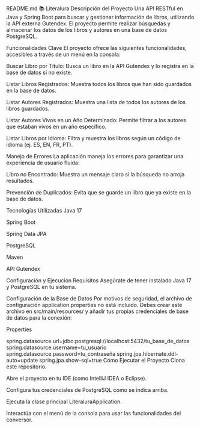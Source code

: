 README.md
📚 Literalura
Descripción del Proyecto
Una API RESTful en Java y Spring Boot para buscar y gestionar información de libros, utilizando la API externa Gutendex. El proyecto permite realizar búsquedas y almacenar los datos de los libros y autores en una base de datos PostgreSQL.

Funcionalidades Clave
El proyecto ofrece las siguientes funcionalidades, accesibles a través de un menú en la consola:

Buscar Libro por Título: Busca un libro en la API Gutendex y lo registra en la base de datos si no existe.

Listar Libros Registrados: Muestra todos los libros que han sido guardados en la base de datos.

Listar Autores Registrados: Muestra una lista de todos los autores de los libros guardados.

Listar Autores Vivos en un Año Determinado: Permite filtrar a los autores que estaban vivos en un año específico.

Listar Libros por Idioma: Filtra y muestra los libros según un código de idioma (ej. ES, EN, FR, PT).

Manejo de Errores
La aplicación maneja los errores para garantizar una experiencia de usuario fluida:

Libro no Encontrado: Muestra un mensaje claro si la búsqueda no arroja resultados.

Prevención de Duplicados: Evita que se guarde un libro que ya existe en la base de datos.

Tecnologías Utilizadas
Java 17

Spring Boot

Spring Data JPA

PostgreSQL

Maven

API Gutendex

Configuración y Ejecución
Requisitos
Asegúrate de tener instalado Java 17 y PostgreSQL en tu sistema.

Configuración de la Base de Datos
Por motivos de seguridad, el archivo de configuración application.properties no está incluido. Debes crear este archivo en src/main/resources/ y añadir tus propias credenciales de base de datos para la conexión:

Properties

spring.datasource.url=jdbc:postgresql://localhost:5432/tu_base_de_datos
spring.datasource.username=tu_usuario
spring.datasource.password=tu_contraseña
spring.jpa.hibernate.ddl-auto=update
spring.jpa.show-sql=true
Cómo Ejecutar el Proyecto
Clona este repositorio.

Abre el proyecto en tu IDE (como IntelliJ IDEA o Eclipse).

Configura tus credenciales de PostgreSQL como se indica arriba.

Ejecuta la clase principal LiteraluraApplication.

Interactúa con el menú de la consola para usar las funcionalidades del conversor.
